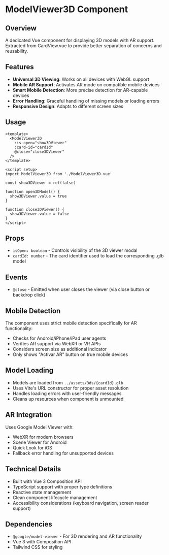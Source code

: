 # ModelViewer3D Component

## Overview
A dedicated Vue component for displaying 3D models with AR support. Extracted from CardView.vue to provide better separation of concerns and reusability.

## Features
- **Universal 3D Viewing**: Works on all devices with WebGL support
- **Mobile AR Support**: Activates AR mode on compatible mobile devices
- **Smart Mobile Detection**: More precise detection for AR-capable devices
- **Error Handling**: Graceful handling of missing models or loading errors
- **Responsive Design**: Adapts to different screen sizes

## Usage

```vue
<template>
  <ModelViewer3D 
    :is-open="show3DViewer"
    :card-id="cardId"
    @close="close3DViewer"
  />
</template>

<script setup>
import ModelViewer3D from './ModelViewer3D.vue'

const show3DViewer = ref(false)

function open3DModel() {
  show3DViewer.value = true
}

function close3DViewer() {
  show3DViewer.value = false
}
</script>
```

## Props
- `isOpen: boolean` - Controls visibility of the 3D viewer modal
- `cardId: number` - The card identifier used to load the corresponding .glb model

## Events  
- `@close` - Emitted when user closes the viewer (via close button or backdrop click)

## Mobile Detection
The component uses strict mobile detection specifically for AR functionality:
- Checks for Android/iPhone/iPad user agents
- Verifies AR support via WebXR or VR APIs
- Considers screen size as additional indicator
- Only shows "Activar AR" button on true mobile devices

## Model Loading
- Models are loaded from `../assets/3ds/{cardId}.glb`
- Uses Vite's URL constructor for proper asset resolution
- Handles loading errors with user-friendly messages
- Cleans up resources when component is unmounted

## AR Integration
Uses Google Model Viewer with:
- WebXR for modern browsers
- Scene Viewer for Android
- Quick Look for iOS
- Fallback error handling for unsupported devices

## Technical Details
- Built with Vue 3 Composition API
- TypeScript support with proper type definitions
- Reactive state management
- Clean component lifecycle management
- Accessibility considerations (keyboard navigation, screen reader support)

## Dependencies
- `@google/model-viewer` - For 3D rendering and AR functionality
- Vue 3 with Composition API
- Tailwind CSS for styling